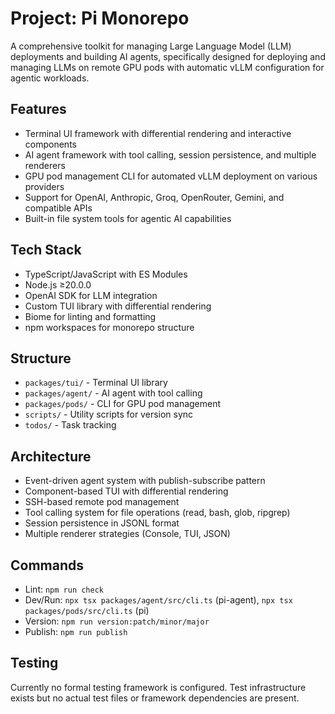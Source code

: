 # Project: Pi Monorepo

A comprehensive toolkit for managing Large Language Model (LLM) deployments and building AI agents, specifically designed for deploying and managing LLMs on remote GPU pods with automatic vLLM configuration for agentic workloads.

## Features
- Terminal UI framework with differential rendering and interactive components
- AI agent framework with tool calling, session persistence, and multiple renderers
- GPU pod management CLI for automated vLLM deployment on various providers
- Support for OpenAI, Anthropic, Groq, OpenRouter, Gemini, and compatible APIs
- Built-in file system tools for agentic AI capabilities

## Tech Stack
- TypeScript/JavaScript with ES Modules
- Node.js ≥20.0.0
- OpenAI SDK for LLM integration
- Custom TUI library with differential rendering
- Biome for linting and formatting
- npm workspaces for monorepo structure

## Structure
- `packages/tui/` - Terminal UI library
- `packages/agent/` - AI agent with tool calling
- `packages/pods/` - CLI for GPU pod management
- `scripts/` - Utility scripts for version sync
- `todos/` - Task tracking

## Architecture
- Event-driven agent system with publish-subscribe pattern
- Component-based TUI with differential rendering
- SSH-based remote pod management
- Tool calling system for file operations (read, bash, glob, ripgrep)
- Session persistence in JSONL format
- Multiple renderer strategies (Console, TUI, JSON)

## Commands
- Lint: `npm run check`
- Dev/Run: `npx tsx packages/agent/src/cli.ts` (pi-agent), `npx tsx packages/pods/src/cli.ts` (pi)
- Version: `npm run version:patch/minor/major`
- Publish: `npm run publish`

## Testing
Currently no formal testing framework is configured. Test infrastructure exists but no actual test files or framework dependencies are present.